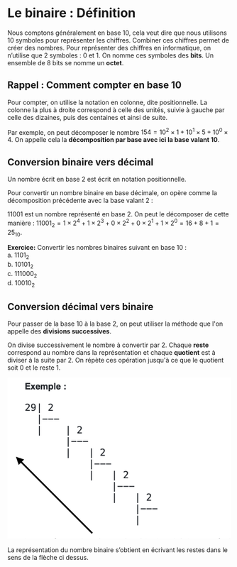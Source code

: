 # Le binaire : Définition

Nous comptons généralement en base 10, cela veut dire que nous utilisons 10 symboles pour représenter les chiffres. Combiner ces chiffres permet de créer des nombres.
Pour représenter des chiffres en informatique, on n’utilise que 2 symboles : 0 et 1.
On nomme ces symboles des **bits**.
Un ensemble de 8 bits se nomme un **octet**.

## Rappel : Comment compter en base 10

Pour compter, on utilise la notation en colonne, dite positionnelle.
La colonne la plus à droite correspond à celle des unités, suivie à gauche par celle des dizaines, puis des centaines et ainsi de suite.

Par exemple, on peut décomposer le nombre $154=10^2\times1 + 10^1\times5 + 10^0\times4$.
On appelle cela la **décomposition par base avec ici la base valant 10**.

## Conversion binaire vers décimal

Un nombre écrit en base 2 est écrit en notation positionnelle.

Pour convertir un nombre binaire en base décimale, on opère comme la décomposition précédente avec la base valant 2 :

$11001$ est un nombre représenté en base 2. On peut le décomposer de cette manière :
$11001_2 = 1 \times 2^4 + 1 \times 2^3 + 0 \times 2^2 + 0 \times 2^1 + 1 \times 2^0 = 16 + 8 + 1 = 25_{10}$.

**Exercice:** Convertir les nombres binaires suivant en base 10 :  
a. $1101_2$  
b. $10101_2$  
c. $111000_2$  
d. $10010_2$  

## Conversion décimal vers binaire

Pour passer de la base 10 à la base 2, on peut utiliser la méthode que l'on appelle des **divisions successives**.

On divise successivement le nombre à convertir par 2.
Chaque **reste** correspond au nombre dans la représentation et chaque **quotient** est à diviser à la suite par 2.
On répète ces opération jusqu'à ce que le quotient soit 0 et le reste 1.

![div_succ](img/div_succ.png)

La représentation du nombre binaire s’obtient en écrivant les restes dans le sens de la flèche ci dessus.
